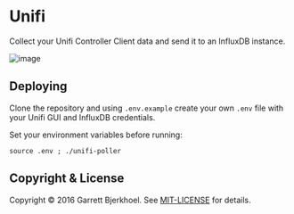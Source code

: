 # Unifi

Collect your Unifi Controller Client data and send it to an InfluxDB instance.

![image](https://raw.githubusercontent.com/davidnewhall/unifi/master/grafana-unifi-dashboard.png)

## Deploying


Clone the repository and using `.env.example` create your own `.env` file with your Unifi GUI and InfluxDB credentials.


Set your environment variables before running:

```
source .env ; ./unifi-poller
```

## Copyright & License
Copyright © 2016 Garrett Bjerkhoel. See [MIT-LICENSE](http://github.com/dewski/unifi/blob/master/MIT-LICENSE) for details.
